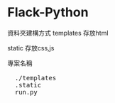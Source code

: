 # Flack-Python

資料夾建構方式
templates 存放html

static 存放css,js

<pre>
專案名稱

  ./templates
  .static
  run.py
</pre>
